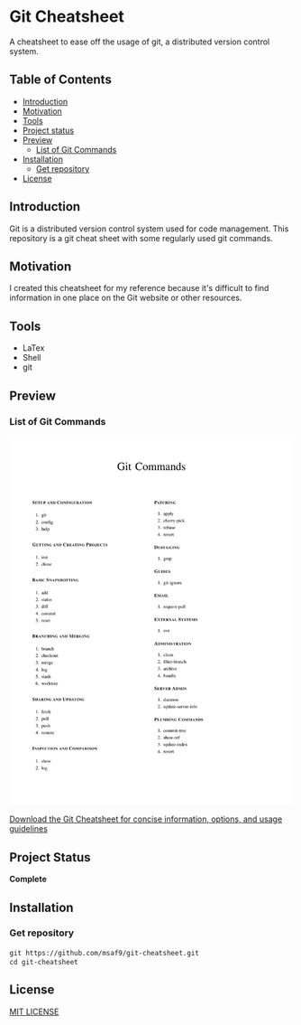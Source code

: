 <h1>Git Cheatsheet</h1>
A cheatsheet to ease off the usage of git, a distributed version control system.

<h2> Table of Contents </h2>

- [Introduction](#introduction)
- [Motivation](#motivation)
- [Tools](#tools)
- [Project status](#project-status)
- [Preview](#preview)
    - [List of Git Commands](#list-of-git-commands)
- [Installation](#installation)
    - [Get repository](#get-repository)
- [License](#license)

## Introduction
Git is a distributed version control system used for code management. This repository is a git cheat sheet with some regularly used git commands.

## Motivation
I created this cheatsheet for my reference because it's difficult to find information in one place on the Git website or other resources.

## Tools
- LaTex
- Shell
- git

## Preview
### List of Git Commands
![Git Cheatsheet](git-cheatsheet-list.png)

[Download the Git Cheatsheet for concise information, options, and usage guidelines](Git-Cheatsheet.pdf)

## Project Status
**Complete**

## Installation
### Get repository
```git
git https://github.com/msaf9/git-cheatsheet.git
cd git-cheatsheet
```

## License
[MIT LICENSE](LICENSE)
